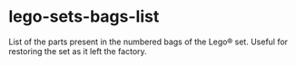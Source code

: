 # lego-sets-bags-list
List of the parts present in the numbered bags of the Lego&reg; set. Useful for restoring the set as it left the factory.
